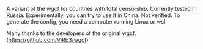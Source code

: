 A variant of the wgcf for countries with total censorship. Currently tested in Russia. Experimentally, you can try to use it in China. Not verified. To generate the config, you need a computer running Linux or wsl.

Many thanks to the developers of the original wgcf.
(https://github.com/ViRb3/wgcf)
